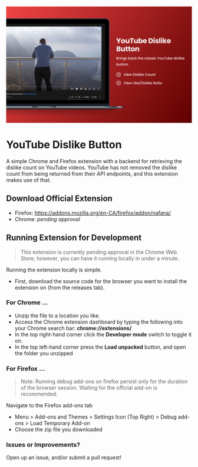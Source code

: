 ![Banner](/banner.png)

# YouTube Dislike Button

A simple Chrome and Firefox extension with a backend for retrieving the dislike count on YouTube videos. YouTube has not removed the dislike count from being returned from their API endpoints, and this extension makes use of that.

## Download Official Extension
- Firefox: https://addons.mozilla.org/en-CA/firefox/addon/nafana/
- Chrome: *pending approval*

## Running Extension for Development

> This extension is currently pending approval in the Chrome Web Store, however, you can have it running locally in under a minute.

Running the extension locally is simple.
- First, download the source code for the browser you want to install the extension on (from the releases tab).

### For Chrome ...

- Unzip the file to a location you like.
- Access the Chrome extension dashboard by typing the following into your Chrome search bar: **chrome://extensions/**
- In the top right-hand corner click the **Developer mode** switch to toggle it on.
- In the top left-hand corner press the **Load unpacked** button, and open the folder you unzipped

### For Firefox ...

> Note: Running debug add-ons on firefox persist only for the duration of the browser session. Waiting for the official add-on is recommended.

Navigate to the Firefox add-ons tab
- Menu > Add-ons and Themes > Settings Icon (Top Right) > Debug add-ons > Load Temporary Add-on
- Choose the zip file you downloaded

### Issues or Improvements?

Open up an issue, and/or submit a pull request!
